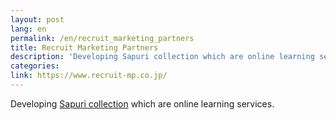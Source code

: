 ```yaml
---
layout: post
lang: en
permalink: /en/recruit_marketing_partners
title: Recruit Marketing Partners
description: 'Developing Sapuri collection which are online learning services.'
categories: 
link: https://www.recruit-mp.co.jp/
---
```


<p>Developing <a href="https://www.recruit-mp.co.jp/service/sapuri.html">Sapuri collection</a> which are online learning services.</p>
